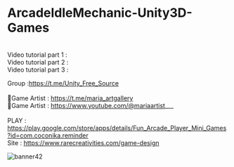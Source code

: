 # ArcadeIdleMechanic-Unity3D-Games

<br />
Video tutorial part 1 :<br />
Video tutorial part 2 :<br />
Video tutorial part 3 :<br />

Group :https://t.me/Unity_Free_Source<br /><br />
🎨Game Artist : https://t.me/maria_artgallery<br />
🎨Game Artist : https://www.youtube.com/@mariaartist___ <br /><br />
PLAY : https://play.google.com/store/apps/details/Fun_Arcade_Player_Mini_Games?id=com.coconika.reminder<br />
Site : https://www.rarecreativities.com/game-design <br />

![banner42](https://user-images.githubusercontent.com/83016119/215592327-5c9a02b5-2f1a-486a-a173-f5c775ed432f.png)

